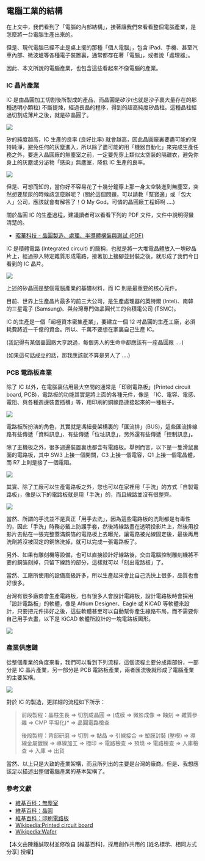 ## 電腦工業的結構

在上文中，我們看到了「電腦的內部結構」，接著讓我們來看看整個電腦產業，是怎麼將一台電腦生產出來的。

但是、現代電腦已經不止是桌上擺的那種「個人電腦」，包含 iPad、手機、甚至汽車內部、微波爐等各種電子裝置裏，通常都存在著「電腦」，或者說「處理器」。

因此、本文所說的電腦產業，也包含這些看起來不像電腦的產業。

### IC 晶片產業

IC 是由晶圓加工切割後所製成的產品，而晶圓是矽沙(也就是沙子裏大量存在的那種透明小顆粒) 不斷提煉，經過長晶的程序，得到的超高純度矽晶柱。這種晶柱經過切割成薄片之後，就是矽晶圓了。

![](../img/wafer.jpg)

矽的純度越高，IC 生產的良率 (良好比率) 就會越高，因此晶圓廠裏要盡可能的保持純淨，避免任何的灰塵進入，所以除了盡可能的用「機器自動化」來完成生產任務之外，要進入晶圓廠的無塵室之前，一定要先穿上類似太空裝的隔離衣，避免你身上的灰塵或分泌物「感染」無塵室，降低 IC 生產的良率。

![](../img/cleanroom.jpg)

但是、可想而知的，當你好不容易花了十幾分鐘穿上那一身太空裝進到無塵室，突然想要尿尿的時候該怎麼辦呢？ (關於這個問題，可以請教「幫寶適」或「包大人」公司，應該就會有解答了！O My God，可憐的晶圓廠工程師啊 ....)

關於晶圓 IC 的生產過程，建議讀者可以看看下列的 PDF 文件，文件中說明得蠻清楚的。

* [昭華科技 - 晶圓製造、處理、半導體構裝與測試 (PDF)](http://www.zhaohua8.cn/Admin/UploadFile/2008102381041364.pdf)

IC 是積體電路 (Integrated circuit) 的簡稱，也就是將一大堆電晶體放入一塊矽晶片上，經過摻入特定雜質形成電路，接著加上接腳並封裝之後，就形成了我們今日看到的 IC 晶片。

![](../img/IC_inside.jpg)

上述的矽晶圓是整個電腦產業的基礎材料，而 IC 則是最重要的核心元件。

目前、世界上生產晶片最多的前三大公司，是生產處理器的英特爾 (Intel)、南韓的三星電子 (Samsung)、與台灣專門做晶圓代工的台積電公司 (TSMC)。

IC 的生產是一個「超極資本密集產業」，要建立一個 12 吋晶圓的生產工廠，必須耗費將近一千億的資金。所以、千萬不要想在家裏自己生產 IC。

(我記得有某個晶圓廠大亨說過，每個男人的生命中都應該有一座晶圓廠 ....)

(如果這句話成立的話，那我應該就不算是男人了 ....)

### PCB 電路板產業

除了 IC 以外，在電腦裏佔用最大空間的通常是「印刷電路板」(Printed circuit board, PCB)，電路板的功能其實是將上面的各種元件，像是 「IC、電容、電感、電阻、與各種週邊裝置插槽」等，用印刷的銅線路連接起來的一種板子。

![](../img/PCB.jpg)

電路板所扮演的角色，其實就是馮紐曼架構裏的「匯流排」(BUS)，這些匯流排線路有些傳遞「資料訊息」、有些傳遞「位址訊息」，另外還有些傳遞「控制訊息」。

除了主機板之外，很多週邊裝置裏也都含有電路板。舉例而言，以下是一隻滑鼠裏面的電路板，其中 SW3 上接一個開關，C3 上接一個電容，Q1 上接一個電晶體，而 R7 上則是接了一個電阻。

![](../img/mouse_PCB.jpg)

其實、除了工廠可以生產電路板之外，您也可以在家裡用「手洗」的方式「自製電路板」，像是以下的電路板就是用「手洗」的，而且線路並沒有很整齊。

![](../img/PCB_wash.jpg)

當然、所謂的手洗並不是真正「用手去洗」，因為這些電路板的洗劑都是有毒性的，因此「手洗」時務必戴上防護手套，然後將線路畫在透明投影片上，然後用投影片去黏在一張完整蓋滿銅箔的電路板上去曝光，讓電路被光線固定後，最後再用洗劑將沒被固定的銅箔洗掉，就可以完成一張電路板了。

另外、如果有雕刻機等設備，也可以直接設計好線路後，交由電腦控制雕刻機將不要的銅箔刻掉，只留下線路的部分，這樣就可以「刻出電路板」了。

當然、工廠所使用的設備高級許多，所以生產起來會比自己洗快上很多，品質也會好很多。

台灣有很多廠商會生產電路板，也有很多人會設計電路板，設計電路板時會採用「設計電路板」的軟體，像是 Altium Designer、Eagle 或 KiCAD 等軟體來設計，只要把元件排好之後，這些軟體甚至可以自動幫你產生線路布局，而不需要你自己用手去畫，以下是 KiCAD 軟體所設計的一塊電路板圖形。

![](../img/Kicad_Pcbnew_screenshot.jpg)

### 產業供應鏈

從整個產業的角度來看，我們可以看到下列流程，這個流程主要分成兩部份，一部分是 IC 晶片產業，另一部分是 PCB 電路板產業，兩者匯流後就形成了電腦產業的主要架構。

![](../img/computer_prduce_flowmap.jpg)

對於 IC 的製造，更詳細的流程如下所示：

> 前段製程：晶柱生長 => 切割成晶圓 => (成膜 => 微影成像 => 蝕刻 => 雜質參雜 => CMP 平坦化)* => 晶圓電路檢查
> 
> 後段製程：背部研磨 => 切割 => 黏晶 => 引線接合 => 塑膜封裝 (壓模) => 導線金屬鍍膜 => 導線加工 => 標印 => 電路檢查 => 預燒 => 電路檢查 => 入庫檢查 => 入庫 => 出貨

當然、以上只是大致的產業架構，而且所列出的主要是台灣的廠商。但是、我想應該足以描述出整個電腦產業的基本架構了。

### 參考文獻

* [維基百科：無塵室](http://zh.wikipedia.org/wiki/%E5%87%80%E5%AE%A4)
* [維基百科：晶圓](http://zh.wikipedia.org/wiki/%E6%99%B6%E5%9C%93)
* [維基百科：印刷電路板](http://zh.wikipedia.org/wiki/%E5%8D%B0%E5%88%B7%E7%94%B5%E8%B7%AF%E6%9D%BF)
* [Wikipedia:Printed circuit board](http://en.wikipedia.org/wiki/Printed_circuit_board)
* [Wikipedia:Wafer]

[Wikipedia:Wafer]:http://en.wikipedia.org/wiki/Wafer_(electronics)

【本文由陳鍾誠取材並修改自 [維基百科]，採用創作共用的 [姓名標示、相同方式分享] 授權】

